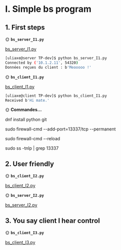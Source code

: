 # I. Simple bs program

## 1. First steps

🌞 **`bs_server_I1.py`**

[bs_server_I1.py](python/bs_server_I1.py)

```bash
[uliaxe@server TP-dev]$ python bs_server_I1.py
Connected by ('10.1.2.11', 54320)
Données reçues du client : b'Meooooo !'
```

🌞 **`bs_client_I1.py`**

[bs_client_I1.py](python/bs_client_I1.py)

```bash
[uliaxe@client TP-dev]$ python bs_client_I1.py
Received b'Hi mate.'
```

🌞 **Commandes...**

dnf install python git

sudo firewall-cmd --add-port=13337/tcp --permanent

sudo firewall-cmd --reload

sudo ss -tnlp | grep 13337

## 2. User friendly

🌞 **`bs_client_I2.py`**

[bs_client_I2.py](python/bs_client_I2.py)

🌞 **`bs_server_I2.py`**

[bs_server_I2.py](python/bs_server_I2.py)

## 3. You say client I hear control

🌞 **`bs_client_I3.py`**

[bs_client_I3.py](python/bs_client_I3.py)
